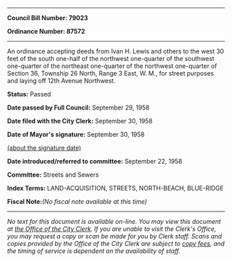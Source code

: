 

********

**Council Bill Number: 79023**
   
**Ordinance Number: 87572**
********

 An ordinance accepting deeds from Ivan H. Lewis and others to the west 30 feet of the south one-half of the northwest one-quarter of the southwest one-quarter of the northeast one-quarter of the northwest one-quarter of Section 36, Township 26 North, Range 3 East, W. M., for street purposes and laying off 12th Avenue Northwest.

**Status:** Passed
   
**Date passed by Full Council:** September 29, 1958
   
**Date filed with the City Clerk:** September 30, 1958
   
**Date of Mayor's signature:** September 30, 1958
   
[(about the signature date)](/~public/approvaldate.htm)
   
   
   
**Date introduced/referred to committee:** September 22, 1958
   
**Committee:** Streets and Sewers
   
   
**Index Terms:** LAND-ACQUISITION, STREETS, NORTH-BEACH, BLUE-RIDGE

**Fiscal Note:**_(No fiscal note available at this time)_
********

_No text for this document is available on-line. You may view this document at [the Office of the City Clerk](http://www.seattle.gov/leg/clerk/contactUs.htm). If you are unable to visit the Clerk's Office, you may request a copy or scan be made for you by Clerk staff. Scans and copies provided by the Office of the City Clerk are subject to [copy fees](http://clerk.seattle.gov/~public/clerkfees.htm), and the timing of service is dependent on the availability of staff._

